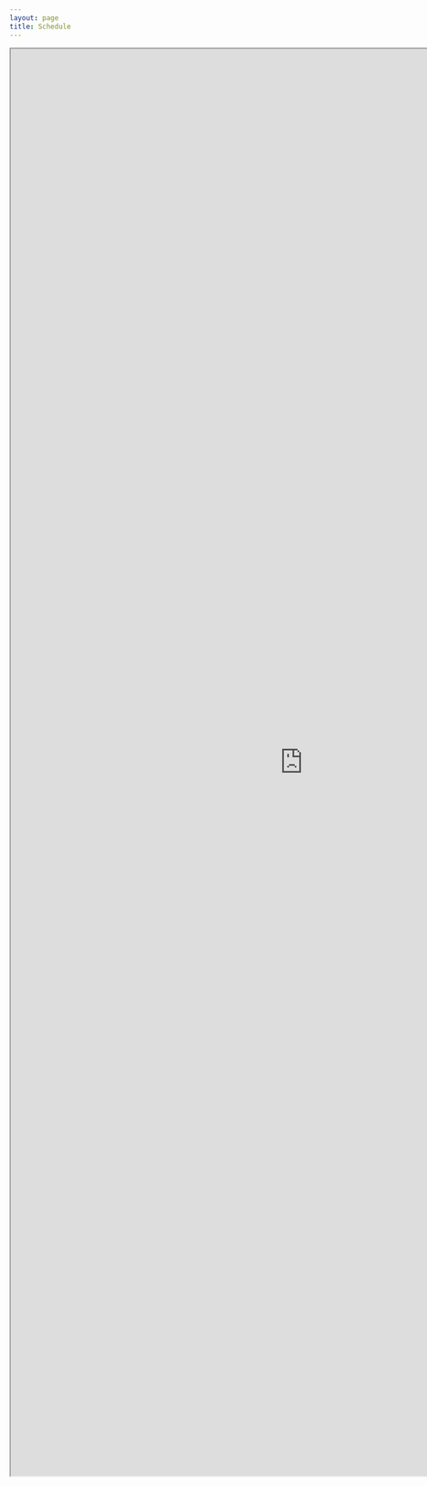 ```yaml
---
layout: page
title: Schedule
---
```


<iframe src="https://docs.google.com/spreadsheets/d/e/2PACX-1vQBe_fxnUmz_3pPIszkcHkQsr5HZokYk-Pd9Pm35k8QsDDMdBQzyZ9U_d-hMLIJPa320JBNzlfLeLVi/pubhtml?gid=0&amp;single=true&amp;widget=true&amp;headers=false" width="1024px" height="2500px"></iframe>
